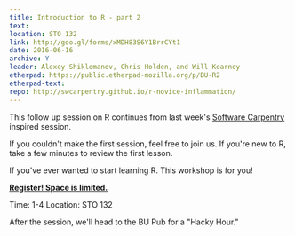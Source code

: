 ```yaml
---
title: Introduction to R - part 2
text: 
location: STO 132
link: http://goo.gl/forms/xMDH83S6Y1BrrCYt1
date: 2016-06-16
archive: Y  
leader: Alexey Shiklomanov, Chris Holden, and Will Kearney
etherpad: https://public.etherpad-mozilla.org/p/BU-R2
etherpad-text: 
repo: http://swcarpentry.github.io/r-novice-inflammation/
---
```


This follow up session on R continues from last week's [Software Carpentry](http://swcarpentry.github.io/r-novice-inflammation/) inspired session. 

If you couldn't make the first session, feel free to join us. If you're new to R, take a few minutes to review the first lesson.  

If you've ever wanted to start learning R. This workshop is for you! 

**[Register! Space is limited.](http://goo.gl/forms/xMDH83S6Y1BrrCYt1)**

Time: 1-4 
Location: STO 132

After the session, we'll head to the BU Pub for a "Hacky Hour." 